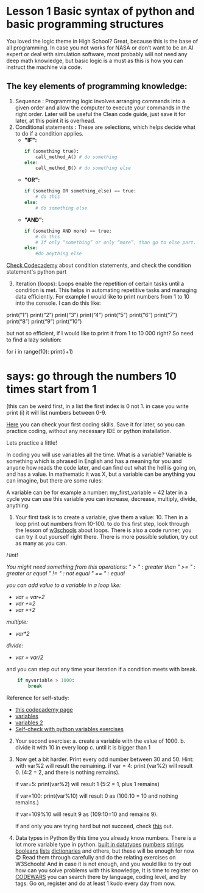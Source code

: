 # Lesson 1 Basic syntax of python and basic programming structures

You loved the logic theme in High School? Great, because this is the base of all programming. In case you not works for NASA or don’t want to be an AI expert or deal with simulation software, most probably will not need any deep math knowledge, but basic logic is a must as this is how you can instruct the machine via code.

## The key elements of programming knowledge:
1. Sequence :
   Programming logic involves arranging commands into a given order and allow the computer to execute your commands in the right order. Later will be useful the Clean code guide, just save it for later, at this point it is overhead.
2. Conditional statements :
   These are selections, which helps decide what to do if a condition applies.
    - **"IF":**
        ```python
        if (something true):
            call_method_A() # do something
        else:
            call_method_B() # do something else
        ```
    - **"OR":**
        ```python
        if (something OR something_else) == true:
            # do this 
        else:
            # do something else
        ```    
    - **"AND":**
        ```python
        if (something AND more) == true:
            # do this
            # If only “something” or only “more”, than go to else part.
        else:
            #do anything else
        ```    

[Check Codecademy](https://www.codecademy.com/resources/docs/python/conditionals)  about condition statements, and check the condition statement's python part

3. Iteration (loops):
Loops enable the repetition of certain tasks until a condition is met. This helps in automating repetitive tasks and managing data efficiently.
For example I would like to print numbers from 1 to 10 into the console. I can do this like:

print(“1”)
print(“2”)
print(“3”)
print(“4”)
print(“5”)
print(“6”)
print(“7”)
print(“8”)
print(“9”)
print(“10”)

but not so efficient, if I would like to print it from 1 to 10 000 right? So need to find a lazy solution:


for i in range(10):
    print(i+1)

# says: go through the numbers 10 times start from 1
(this can be weird first, in a list the first index is 0 not 1. in case you write print (i) it will list numbers between 0-9.

[Here](https://www.programiz.com/python-programming/online-compiler/) you can check your first coding skills. Save it for later, so you can practice coding, without any necessary IDE or python installation.

Lets practice a little!

In coding you will use variables all the time. What is a variable?
Variable is something which is phrased in English and has a meaning for you and anyone how reads the code later, and can find out what the hell is going on, and has a value. In mathematic it was X, but a variable can be anything you can imagine, but there are some rules:

A variable can be for example a number:
my_first_variable = 42
later in a cycle you can use this variable you can increase, decrease, multiply, divide, anything.
1.	Your first task is to create a variable, give them a value: 10. Then in a loop print out numbers from 10-100. 
to do this first step, look through the lesson of [w3schools](https://www.w3schools.com/python/python_for_loops.asp) about loops. There is also a code runner, you can try it out yourself right there.
There is more possible solution, try out as many as you can.

<em> Hint! 

You might need something from this operations:
" > " :  greater than
" >= " : greater or equal
" != " : not equal
" == " : equal

you can add value to a variable in a loop like:
* var = var+2
* var +=2 
* var =+2 

multiple:
* var*2

divide:
* var = var/2
</em>

and you can step out any time your iteration if a condition meets with break.
``` python
    if myvariable > 1000:
        break 
```

Reference for self-study:
- [this codecademy page](https://www.codecademy.com/resources/docs/python/operators)
- [variables](https://www.codecademy.com/resources/docs/python/variables)
- [variables 2](https://www.w3schools.com/python/python_variables.asp)
- [Self-check with python variables exercises](https://www.w3schools.com/python/python_variables_exercises.asp)


2.	Your second exercise:
a.	create a variable with the value of 1000.
b.	divide it with 10 in every loop
c.	until it is bigger than 1

3.	Now get a bit harder. Print every odd number between 30 and 50.
    Hint:
    with var%2 will result the remaining.
    if var = 4:
        print (var%2) will result 0. (4:2 = 2, and there is nothing remains).

    if var=5:
        print(var%2) will result 1 (5:2 = 1, plus 1 remains)

    if var=100:
        print(var%10) will result 0 as (100:10 = 10 and nothing remains.)

    if var=109%10 will result 9 as (109:10=10 and remains 9).

    if and only you are trying hard but not succeed, check [this](https://allinpython.com/print-odd-numbers-from-1-to-100-in-python/) out.

4. Data types in Python
By this time you already know numbers. There is a lot more variable type in python.
    [built in datatypes](https://www.w3schools.com/python/python_datatypes.asp)
    [numbers](https://www.w3schools.com/python/python_numbers.asp)
    [strings](https://www.w3schools.com/python/python_strings.asp)
    [booleans](https://www.w3schools.com/python/python_booleans.asp)
    [lists](https://www.w3schools.com/python/python_lists.asp)
    [dictionaries](https://www.w3schools.com/python/python_dictionaries.asp)
and others, but these will be enough for now 😊
Read them through carefully and do the relating exercises on W3Schools!
And in case it is not enough, and you would like to try out how can you solve problems with this knowledge, It is time to register on [CODEWARS](https://www.codewars.com/)
you can search there by language, coding level, and by tags. Go on, register and do at least 1 kudo every day from now.
